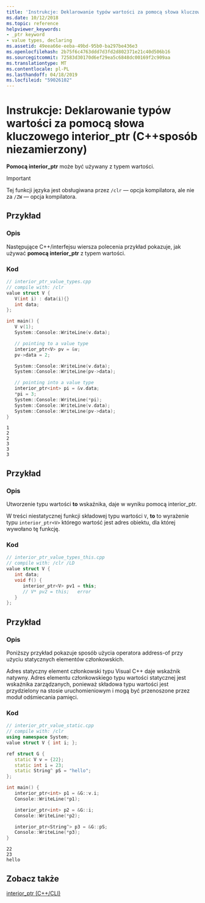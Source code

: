 ```yaml
---
title: 'Instrukcje: Deklarowanie typów wartości za pomocą słowa kluczowego interior_ptr (C++sposób niezamierzony)'
ms.date: 10/12/2018
ms.topic: reference
helpviewer_keywords:
- _ptr keyword
- value types, declaring
ms.assetid: 49eea66e-eeba-49bd-95b0-ba297be436e3
ms.openlocfilehash: 2b75f6c4763ddd7d3fd2d802371e21c40d506b16
ms.sourcegitcommit: 72583d30170d6ef29ea5c6848dc00169f2c909aa
ms.translationtype: MT
ms.contentlocale: pl-PL
ms.lasthandoff: 04/18/2019
ms.locfileid: "59026102"
---
```

# <a name="how-to-declare-value-types-with-the-interiorptr-keyword-ccli"></a>Instrukcje: Deklarowanie typów wartości za pomocą słowa kluczowego interior_ptr (C++sposób niezamierzony)

**Pomocą interior_ptr** może być używany z typem wartości.

> [!IMPORTANT]
> Tej funkcji języka jest obsługiwana przez `/clr` — opcja kompilatora, ale nie za `/ZW` — opcja kompilatora.

## <a name="example"></a>Przykład

### <a name="description"></a>Opis

Następujące C++/interfejsu wiersza polecenia przykład pokazuje, jak używać **pomocą interior_ptr** z typem wartości.

### <a name="code"></a>Kod

```cpp
// interior_ptr_value_types.cpp
// compile with: /clr
value struct V {
   V(int i) : data(i){}
   int data;
};

int main() {
   V v(1);
   System::Console::WriteLine(v.data);

   // pointing to a value type
   interior_ptr<V> pv = &v;
   pv->data = 2;

   System::Console::WriteLine(v.data);
   System::Console::WriteLine(pv->data);

   // pointing into a value type
   interior_ptr<int> pi = &v.data;
   *pi = 3;
   System::Console::WriteLine(*pi);
   System::Console::WriteLine(v.data);
   System::Console::WriteLine(pv->data);
}
```

```Output
1
2
2
3
3
3
```

## <a name="example"></a>Przykład

### <a name="description"></a>Opis

Utworzenie typu wartości **to** wskaźnika, daje w wyniku pomocą interior_ptr.

W treści niestatycznej funkcji składowej typu wartości `V`, **to** to wyrażenie typu `interior_ptr<V>` którego wartość jest adres obiektu, dla której wywołano tę funkcję.

### <a name="code"></a>Kod

```cpp
// interior_ptr_value_types_this.cpp
// compile with: /clr /LD
value struct V {
   int data;
   void f() {
      interior_ptr<V> pv1 = this;
      // V* pv2 = this;   error
   }
};
```

## <a name="example"></a>Przykład

### <a name="description"></a>Opis

Poniższy przykład pokazuje sposób użycia operatora address-of przy użyciu statycznych elementów członkowskich.

Adres statyczny element członkowski typu Visual C++ daje wskaźnik natywny.  Adres elementu członkowskiego typu wartości statycznej jest wskaźnika zarządzanych, ponieważ składowa typu wartości jest przydzielony na stosie uruchomieniowym i mogą być przenoszone przez moduł odśmiecania pamięci.

### <a name="code"></a>Kod

```cpp
// interior_ptr_value_static.cpp
// compile with: /clr
using namespace System;
value struct V { int i; };

ref struct G {
   static V v = {22};
   static int i = 23;
   static String^ pS = "hello";
};

int main() {
   interior_ptr<int> p1 = &G::v.i;
   Console::WriteLine(*p1);

   interior_ptr<int> p2 = &G::i;
   Console::WriteLine(*p2);

   interior_ptr<String^> p3 = &G::pS;
   Console::WriteLine(*p3);
}
```

```Output
22
23
hello
```

## <a name="see-also"></a>Zobacz także

[interior_ptr (C++/CLI)](interior-ptr-cpp-cli.md)